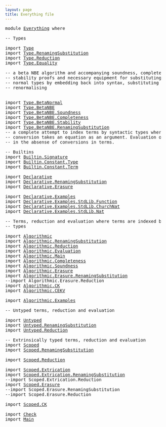 ```yaml
---
layout: page
title: Everything file
---
```


<pre class="Agda"><a id="50" class="Keyword">module</a> <a id="57" href="Everything.html" class="Module">Everything</a> <a id="68" class="Keyword">where</a>

<a id="75" class="Comment">-- Types</a>

<a id="85" class="Keyword">import</a> <a id="92" href="Type.html" class="Module">Type</a>
<a id="97" class="Keyword">import</a> <a id="104" href="Type.RenamingSubstitution.html" class="Module">Type.RenamingSubstitution</a>
<a id="130" class="Keyword">import</a> <a id="137" href="Type.Reduction.html" class="Module">Type.Reduction</a>
<a id="152" class="Keyword">import</a> <a id="159" href="Type.Equality.html" class="Module">Type.Equality</a>

<a id="174" class="Comment">-- a beta NBE algorithm and accompanying soundness, completeness and</a>
<a id="243" class="Comment">-- stability proofs and necessary equipment for substituting into</a>
<a id="309" class="Comment">-- normal types by embedding back into syntax, substituting and</a>
<a id="373" class="Comment">-- renormalising</a>


<a id="392" class="Keyword">import</a> <a id="399" href="Type.BetaNormal.html" class="Module">Type.BetaNormal</a>
<a id="415" class="Keyword">import</a> <a id="422" href="Type.BetaNBE.html" class="Module">Type.BetaNBE</a>
<a id="435" class="Keyword">import</a> <a id="442" href="Type.BetaNBE.Soundness.html" class="Module">Type.BetaNBE.Soundness</a>
<a id="465" class="Keyword">import</a> <a id="472" href="Type.BetaNBE.Completeness.html" class="Module">Type.BetaNBE.Completeness</a>
<a id="498" class="Keyword">import</a> <a id="505" href="Type.BetaNBE.Stability.html" class="Module">Type.BetaNBE.Stability</a>
<a id="528" class="Keyword">import</a> <a id="535" href="Type.BetaNBE.RenamingSubstitution.html" class="Module">Type.BetaNBE.RenamingSubstitution</a>
<a id="569" class="Comment">-- a complete attempt to index terms by syntactic types where</a>
<a id="631" class="Comment">-- conversion takes an equation as an argument. Evaluation only works</a>
<a id="701" class="Comment">-- in the absense of conversions in terms.</a>

<a id="745" class="Comment">-- Builtins</a>
<a id="757" class="Keyword">import</a> <a id="764" href="Builtin.Signature.html" class="Module">Builtin.Signature</a>
<a id="782" class="Keyword">import</a> <a id="789" href="Builtin.Constant.Type.html" class="Module">Builtin.Constant.Type</a>
<a id="811" class="Keyword">import</a> <a id="818" href="Builtin.Constant.Term.html" class="Module">Builtin.Constant.Term</a>

<a id="841" class="Keyword">import</a> <a id="848" href="Declarative.html" class="Module">Declarative</a>
<a id="860" class="Keyword">import</a> <a id="867" href="Declarative.RenamingSubstitution.html" class="Module">Declarative.RenamingSubstitution</a>
<a id="900" class="Keyword">import</a> <a id="907" href="Declarative.Erasure.html" class="Module">Declarative.Erasure</a>

<a id="928" class="Keyword">import</a> <a id="935" href="Declarative.Examples.html" class="Module">Declarative.Examples</a>
<a id="956" class="Keyword">import</a> <a id="963" href="Declarative.Examples.StdLib.Function.html" class="Module">Declarative.Examples.StdLib.Function</a>
<a id="1000" class="Keyword">import</a> <a id="1007" href="Declarative.Examples.StdLib.ChurchNat.html" class="Module">Declarative.Examples.StdLib.ChurchNat</a>
<a id="1045" class="Keyword">import</a> <a id="1052" href="Declarative.Examples.StdLib.Nat.html" class="Module">Declarative.Examples.StdLib.Nat</a>

<a id="1085" class="Comment">-- Terms, reduction and evaluation where terms are indexed by normal</a>
<a id="1154" class="Comment">-- types</a>

<a id="1164" class="Keyword">import</a> <a id="1171" href="Algorithmic.html" class="Module">Algorithmic</a>
<a id="1183" class="Keyword">import</a> <a id="1190" href="Algorithmic.RenamingSubstitution.html" class="Module">Algorithmic.RenamingSubstitution</a>
<a id="1223" class="Keyword">import</a> <a id="1230" href="Algorithmic.Reduction.html" class="Module">Algorithmic.Reduction</a>
<a id="1252" class="Keyword">import</a> <a id="1259" href="Algorithmic.Evaluation.html" class="Module">Algorithmic.Evaluation</a>
<a id="1282" class="Keyword">import</a> <a id="1289" href="Algorithmic.Main.html" class="Module">Algorithmic.Main</a>
<a id="1306" class="Keyword">import</a> <a id="1313" href="Algorithmic.Completeness.html" class="Module">Algorithmic.Completeness</a>
<a id="1338" class="Keyword">import</a> <a id="1345" href="Algorithmic.Soundness.html" class="Module">Algorithmic.Soundness</a>
<a id="1367" class="Keyword">import</a> <a id="1374" href="Algorithmic.Erasure.html" class="Module">Algorithmic.Erasure</a>
<a id="1394" class="Keyword">import</a> <a id="1401" href="Algorithmic.Erasure.RenamingSubstitution.html" class="Module">Algorithmic.Erasure.RenamingSubstitution</a>
<a id="1442" class="Comment">--import Algorithmic.Erasure.Reduction</a>
<a id="1481" class="Keyword">import</a> <a id="1488" href="Algorithmic.CK.html" class="Module">Algorithmic.CK</a>
<a id="1503" class="Keyword">import</a> <a id="1510" href="Algorithmic.CEKV.html" class="Module">Algorithmic.CEKV</a>

<a id="1528" class="Keyword">import</a> <a id="1535" href="Algorithmic.Examples.html" class="Module">Algorithmic.Examples</a>

<a id="1557" class="Comment">-- Untyped terms, reduction and evaluation</a>

<a id="1601" class="Keyword">import</a> <a id="1608" href="Untyped.html" class="Module">Untyped</a>
<a id="1616" class="Keyword">import</a> <a id="1623" href="Untyped.RenamingSubstitution.html" class="Module">Untyped.RenamingSubstitution</a>
<a id="1652" class="Keyword">import</a> <a id="1659" href="Untyped.Reduction.html" class="Module">Untyped.Reduction</a>

<a id="1678" class="Comment">-- Extrinsically typed terms, reduction and evaluation</a>
<a id="1733" class="Keyword">import</a> <a id="1740" href="Scoped.html" class="Module">Scoped</a>
<a id="1747" class="Keyword">import</a> <a id="1754" href="Scoped.RenamingSubstitution.html" class="Module">Scoped.RenamingSubstitution</a>

<a id="1783" class="Keyword">import</a> <a id="1790" href="Scoped.Reduction.html" class="Module">Scoped.Reduction</a>

<a id="1808" class="Keyword">import</a> <a id="1815" href="Scoped.Extrication.html" class="Module">Scoped.Extrication</a>
<a id="1834" class="Keyword">import</a> <a id="1841" href="Scoped.Extrication.RenamingSubstitution.html" class="Module">Scoped.Extrication.RenamingSubstitution</a>
<a id="1881" class="Comment">--import Scoped.Extrication.Reduction</a>
<a id="1919" class="Keyword">import</a> <a id="1926" href="Scoped.Erasure.html" class="Module">Scoped.Erasure</a>
<a id="1941" class="Comment">--import Scoped.Erasure.RenamingSubstitution</a>
<a id="1986" class="Comment">--import Scoped.Erasure.Reduction</a>

<a id="2021" class="Keyword">import</a> <a id="2028" href="Scoped.CK.html" class="Module">Scoped.CK</a>

<a id="2039" class="Keyword">import</a> <a id="2046" href="Check.html" class="Module">Check</a>
<a id="2052" class="Keyword">import</a> <a id="2059" href="Main.html" class="Module">Main</a>
</pre>
